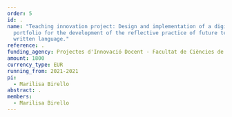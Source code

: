 ```yaml
---
order: 5
id: .
name: "Teaching innovation project: Design and implementation of a digital
  portfolio for the development of the reflective practice of future teachers on
  written language."
reference: .
funding_agency: Projectes d'Innovació Docent - Facultat de Ciències de l'Educació, UAB
amount: 1800
currency_type: EUR
running_from: 2021-2021
pi:
  - Marilisa Birello
abstract: .
members:
  - Marilisa Birello
---
```

